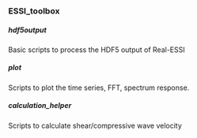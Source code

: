 ### ESSI_toolbox

#####  hdf5output
Basic scripts to process the HDF5 output of Real-ESSI


#####  plot 
Scripts to plot the time series, FFT, spectrum response.


#####  calculation_helper
Scripts to calculate shear/compressive wave velocity




